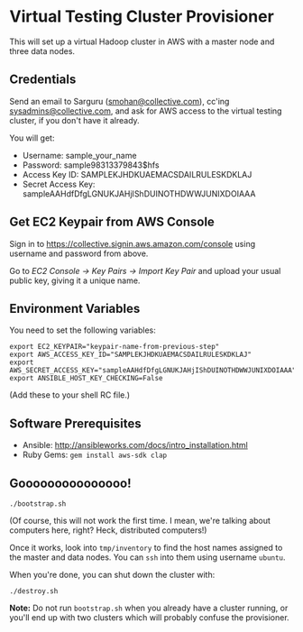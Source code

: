 # Virtual Testing Cluster Provisioner

This will set up a virtual Hadoop cluster in AWS with a master node
and three data nodes.

## Credentials

Send an email to Sarguru (smohan@collective.com), cc'ing
sysadmins@collective.com, and ask for AWS access to the virtual
testing cluster, if you don't have it already.

You will get:

* Username: sample_your_name
* Password: sample98313379843$hfs
* Access Key ID: SAMPLEKJHDKUAEMACSDAILRULESKDKLAJ
* Secret Access Key: sampleAAHdfDfgLGNUKJAHjIShDUINOTHDWWJUNIXDOIAAA

## Get EC2 Keypair from AWS Console

Sign in to https://collective.signin.aws.amazon.com/console using
username and password from above.

Go to *EC2 Console -> Key Pairs -> Import Key Pair* and upload your
usual public key, giving it a unique name.

## Environment Variables

You need to set the following variables:

    export EC2_KEYPAIR="keypair-name-from-previous-step"
    export AWS_ACCESS_KEY_ID="SAMPLEKJHDKUAEMACSDAILRULESKDKLAJ"
    export AWS_SECRET_ACCESS_KEY="sampleAAHdfDfgLGNUKJAHjIShDUINOTHDWWJUNIXDOIAAA"
    export ANSIBLE_HOST_KEY_CHECKING=False

(Add these to your shell RC file.)

## Software Prerequisites

- Ansible: http://ansibleworks.com/docs/intro_installation.html
- Ruby Gems: `gem install aws-sdk clap`

## Gooooooooooooooo!

    ./bootstrap.sh

(Of course, this will not work the first time.  I mean, we're talking
about computers here, right?  Heck, distributed computers!)

Once it works, look into `tmp/inventory` to find the host names
assigned to the master and data nodes.  You can `ssh` into them using
username `ubuntu`.

When you're done, you can shut down the cluster with:

    ./destroy.sh

**Note:** Do not run `bootstrap.sh` when you already have a cluster
running, or you'll end up with two clusters which will probably
confuse the provisioner.

